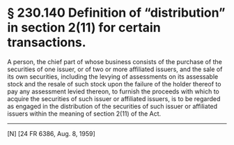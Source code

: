 # § 230.140   Definition of “distribution” in section 2(11) for certain transactions.

A person, the chief part of whose business consists of the purchase of the securities of one issuer, or of two or more affiliated issuers, and the sale of its own securities, including the levying of assessments on its assessable stock and the resale of such stock upon the failure of the holder thereof to pay any assessment levied thereon, to furnish the proceeds with which to acquire the securities of such issuer or affiliated issuers, is to be regarded as engaged in the distribution of the securities of such issuer or affiliated issuers within the meaning of section 2(11) of the Act. 



---

[N] [24 FR 6386, Aug. 8, 1959] 





